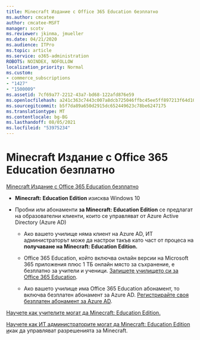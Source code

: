 ```yaml
---
title: Minecraft Издание с Office 365 Education безплатно
ms.author: cmcatee
author: cmcatee-MSFT
manager: scotv
ms.reviewer: jkinma, jmueller
ms.date: 04/21/2020
ms.audience: ITPro
ms.topic: article
ms.service: o365-administration
ROBOTS: NOINDEX, NOFOLLOW
localization_priority: Normal
ms.custom:
- commerce_subscriptions
- "1427"
- "1500009"
ms.assetid: 7cf69a77-2212-43a7-bd68-122afd876e59
ms.openlocfilehash: a241c363c7443c007a8dcb725046ffbc45ee5ff897213f64d109eab8a4fc4ff4
ms.sourcegitcommit: b5f7da89a650d2915dc652449623c78be6247175
ms.translationtype: MT
ms.contentlocale: bg-BG
ms.lasthandoff: 08/05/2021
ms.locfileid: "53975234"
---
```

# <a name="minecraft-edition-with-office-365-education-for-free"></a>Minecraft Издание с Office 365 Education безплатно

[Minecraft Издание с Office 365 Education безплатно](https://docs.microsoft.com/education/windows/get-minecraft-for-education)
  
- **Minecraft: Education Edition** изисква Windows 10

- Пробни или абонаменти **за Minecraft: Education Edition** се предлагат на образователни клиенти, които се управляват от Azure Active Directory (Azure AD)

  - Ако вашето училище няма клиент на [](https://docs.microsoft.com/education/windows/school-get-minecraft) Azure AD, ИТ администраторът може да настрои такъв като част от процеса на **получаване на Minecraft: Education Edition.**

  - Office 365 Education, който включва онлайн версии на Microsoft 365 приложения плюс 1 ТБ онлайн място за съхранение, е безплатно за учители и ученици. [Запишете училището си за Office 365 Education](https://www.microsoft.com/education/products/office).

  - Ако вашето училище има Office 365 Education абонамент, то включва безплатен абонамент за Azure AD. [Регистрирайте своя безплатен абонамент за Azure AD](https://msdn.microsoft.com/library/windows/hardware/mt703369%28v=vs.85%29.aspx).

[Научете как учителите могат да Minecraft: Education Edition.](https://docs.microsoft.com/education/windows/teacher-get-minecraft)
  
[Научете как ИТ администраторите могат да Minecraft: Education Edition и](https://docs.microsoft.com/education/windows/school-get-minecraft)как да управляват разрешенията за Minecraft.